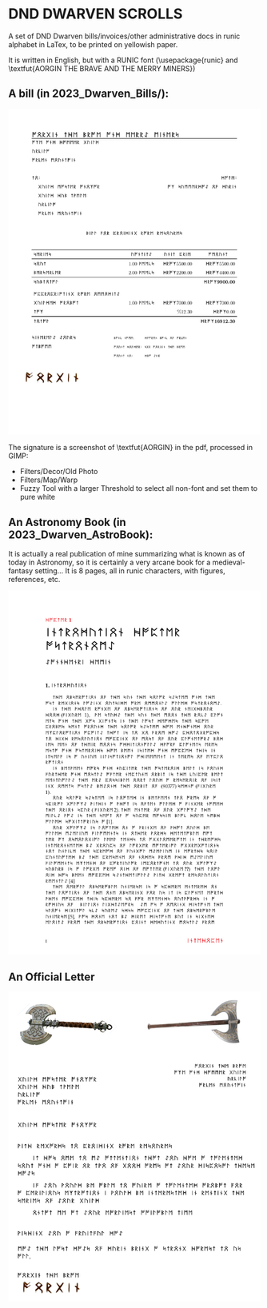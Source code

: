 # DND DWARVEN SCROLLS
A set of DND Dwarven bills/invoices/other administrative docs in runic alphabet in LaTex, to be printed on yellowish paper.

It is written in English, but with a RUNIC font (\usepackage{runic} and \textfut{AORGIN THE BRAVE AND THE MERRY MINERS})

## A bill (in 2023_Dwarven_Bills/):
![A Dwarven Bill](2023_Dwarven_Bills/bill.png "A Dwarven Bill")

The signature is a screenshot of \textfut{AORGIN} in the pdf, processed in GIMP:

- Filters/Decor/Old Photo
- Filters/Map/Warp
- Fuzzy Tool with a larger Threshold to select all non-font and set them to pure white 

## An Astronomy Book (in 2023_Dwarven_AstroBook):

It is actually a real publication of mine summarizing what is known as of today in Astronomy, so it is certainly a very arcane book for a medieval-fantasy setting... It is 8 pages, all in runic characters, with figures, references, etc.

![A Dwarven AstroBook](2023_Dwarven_AstroBook/IntechOpen-Book_p1.png "A Dwarven AstroBook")

## An Official Letter

![An Official Letter](2023_Dwarven_OfficialLetter/formal_letter_4.png "An Official Letter")
